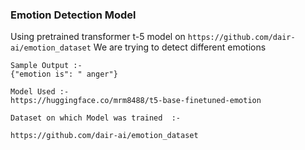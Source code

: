 
### Emotion Detection Model

Using pretrained transformer t-5 model on ```https://github.com/dair-ai/emotion_dataset``` We are trying to detect different emotions

```
Sample Output :-
{"emotion is": " anger"}

Model Used :- 
https://huggingface.co/mrm8488/t5-base-finetuned-emotion

Dataset on which Model was trained  :- 

https://github.com/dair-ai/emotion_dataset

```
